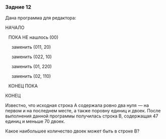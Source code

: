 ### Задние 12
Дана программа для редактора:

 

НАЧАЛО

    ПОКА НЕ нашлось (00)

        заменить (011, 20)

        заменить (022, 10)

        заменить (01, 220)

        заменить (02, 110)

    КОНЕЦ ПОКА

КОНЕЦ

 

Известно, что исходная строка A содержала ровно два нуля  — на первом и на последнем месте, а также поровну единиц и двоек. После выполнения данной программы получилась строка B, содержащая 47 единиц и меньше 70 двоек.

Какое наибольшее количество двоек может быть в строке B?